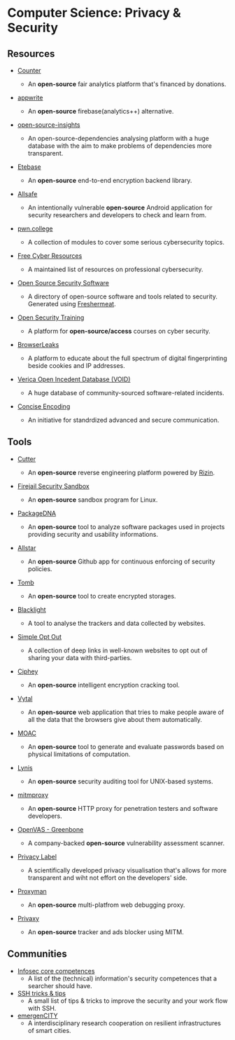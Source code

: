 # Computer Science: Privacy & Security

## Resources

* [Counter](https://counter.dev)
  
   - An **open-source** fair analytics platform that's financed by donations.

* [appwrite](https://appwrite.io)
  
   * An **open-source** firebase(analytics++) alternative.

* [open-source-insights](https://deps.dev)
  
   * An open-source-dependencies analysing platform with a huge database with the aim to make problems of dependencies more transparent.

* [Etebase](https://www.etebase.com)
  
   * An **open-source** end-to-end encryption backend library.
- [Allsafe](https://github.com/t0thkr1s/allsafe)
  
   - An intentionally vulnerable **open-source** Android application for security researchers and developers to check and learn from.

- [pwn.college](https://pwn.college)
  
   - A collection of modules to cover some serious cybersecurity topics.

- [Free Cyber Resources](https://github.com/gerryguy311/Free_CyberSecurity_Professional_Development_Resources)
  
   - A maintained list of resources on professional cybersecurity.

- [Open Source Security Software](https://open-source-security-software.net)
  
   - A directory of open-source software and tools related to security. Generated using [Freshermeat](https://sr.ht/~cedric/freshermeat).

- [Open Security Training](https://opensecuritytraining.info)
  
   - A platform for **open-source/access** courses on cyber security.

- [BrowserLeaks](https://browserleaks.com)
  
   - A platform to educate about the full spectrum of digital fingerprinting beside cookies and IP addresses.

- [Verica Open Incedent Database (VOID)](https://www.thevoid.community)
  
   - A huge database of community-sourced software-related incidents.

- [Concise Encoding](https://concise-encoding.org)
  
   - An initiative for standrdized advanced and secure communication.

## Tools

* [Cutter](https://cutter.re)
  
   * An **open-source** reverse engineering platform powered by [Rizin](https://rizin.re).

* [Firejail Security Sandbox](https://firejail.wordpress.com)
  
   * An **open-source** sandbox program for Linux.

* [PackageDNA](https://github.com/Telefonica/packagedna)
  
   * An **open-source** tool to analyze software packages used in projects providing security and usability informations.

* [Allstar](https://github.com/ossf/allstar)
  
   * An **open-source** Github app for continuous enforcing of security policies.

* [Tomb](https://www.dyne.org/software/tomb)
  
   * An **open-source** tool to create encrypted storages.

* [Blacklight](https://themarkup.org/blacklight)
  
   * A tool to analyse the trackers and data collected by websites.

* [Simple Opt Out](https://simpleoptout.com)
  
   * A collection of deep links in well-known websites to opt out of sharing your data with third-parties.

* [Ciphey](https://github.com/Ciphey/Ciphey)
  
   * An **open-source** intelligent encryption cracking tool.

* [Vytal](https://github.com/z0ccc/Vytal)
  
   * An **open-source** web application that tries to make people aware of all the data that the browsers give about them automatically.

* [MOAC](https://github.com/Seirdy/moac)
  
   * An **open-source** tool to generate and evaluate passwords based on physical limitations of computation.

* [Lynis](https://github.com/CISOfy/lynis)
  
   * An **open-source** security auditing tool for UNIX-based systems.

* [mitmproxy](https://github.com/mitmproxy/mitmproxy)
  
   * An **open-source** HTTP proxy for penetration testers and software developers.

* [OpenVAS - Greenbone](https://github.com/greenbone/)
  
   * A company-backed **open-source** vulnerability assessment scanner.

* [Privacy Label](https://www.privacylabel.org)
  
   * A scientifically developed privacy visualisation that's allows for more transparent and wiht not effort on the developers' side.

* [Proxyman](https://github.com/ProxymanApp/Proxyman)
  
   * An **open-source** multi-platfrom web debugging proxy.

* [Privaxy](https://github.com/Barre/privaxy)
  
   - An **open-source** tracker and ads blocker using MITM.

## Communities

* [Infosec core competences](https://www.netmeister.org/blog/infosec-competencies.html)
   * A list of the (technical) information's security competences that a searcher should have.
* [SSH tricks & tips](https://smallstep.com/blog/ssh-tricks-and-tips)
   * A small list of tips & tricks to improve the security and your work flow with SSH.
* [emergenCITY](https://www.emergencity.de)
   * A interdisciplinary research cooperation on resilient infrastructures of smart cities.
